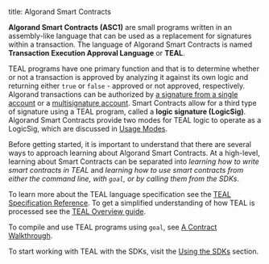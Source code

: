 title: Algorand Smart Contracts

**Algorand Smart Contracts (ASC1)** are small programs written in an assembly-like language that can be used as a replacement for signatures within a transaction. The language of Algorand Smart Contracts is named **Transaction Execution Approval Language** or **TEAL**. 

TEAL programs have one primary function and that is to determine whether or not a transaction is approved by analyzing it against its own logic and returning either `true` or `false` - approved or not approved, respectively. Algorand transactions can be authorized by [a signature from a single account](../transactions/signatures.md#single-signatures) or a [multisignature account](../transactions/signatures.md#multisignatures). Smart Contracts allow for a third type of signature using a TEAL program, called a **logic signature (LogicSig)**. Algorand Smart Contracts provide two modes for TEAL logic to operate as a LogicSig, which are discussed in [Usage Modes](modes.md).

Before getting started, it is important to understand that there are several ways to approach learning about Algorand Smart Contracts. At a high-level, learning about Smart Contracts can be separated into *learning how to write smart contracts in TEAL* and *learning how to use smart contracts from either the command line, with `goal`, or by calling them from the SDKs*.

To learn more about the TEAL language specification see the [TEAL Specification Reference](../../reference/teal/specification.md). To get a simplified understanding of how TEAL is processed see the [TEAL Overview guide](teal_overview.md).

To compile and use TEAL programs using `goal`, see [A Contract Walkthrough](goal_teal_walkthrough.md). 

To start working with TEAL with the SDKs, visit the [Using the SDKs](sdks.md) section.




